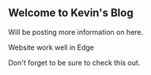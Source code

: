 ## Welcome to Kevin's Blog

Will be posting more information on here.

Website work well in Edge

Don't forget to be sure to check this out.
